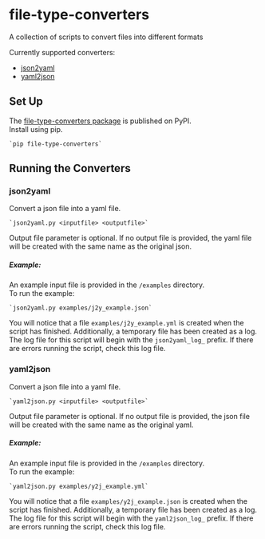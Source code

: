 # file-type-converters
A collection of scripts to convert files into different formats

Currently supported converters:
 - [json2yaml](https://github.com/ecaldwe1/file-type-converters/tree/master#json2yaml)
 - [yaml2json](https://github.com/ecaldwe1/file-type-converters/tree/master#yaml2json)

## Set Up
The [file-type-converters package](https://pypi.python.org/pypi/file-type-converters/0.0.4) is published on PyPI.   
Install using pip.

    `pip file-type-converters`

## Running the Converters

### json2yaml
Convert a json file into a yaml file. 

    `json2yaml.py <inputfile> <outputfile>`

Output file parameter is optional. If no output file is provided, the yaml file will be created with the same name as the original json.

##### Example:
An example input file is provided in the `/examples` directory.  
To run the example:

    `json2yaml.py examples/j2y_example.json`

You will notice that a file `examples/j2y_example.yml` is created when the script has finished. Additionally, a temporary file has been created as a log. The log file for this script will begin with the `json2yaml_log_` prefix. If there are errors running the script, check this log file.


### yaml2json
Convert a json file into a yaml file.

    `yaml2json.py <inputfile> <outputfile>`

Output file parameter is optional. If no output file is provided, the json file will be created with the same name as the original yaml.

##### Example:
An example input file is provided in the `/examples` directory.  
To run the example:

    `yaml2json.py examples/y2j_example.yml`

You will notice that a file `examples/y2j_example.json` is created when the script has finished. Additionally, a temporary file has been created as a log. The log file for this script will begin with the `yaml2json_log_` prefix. If there are errors running the script, check this log file.

